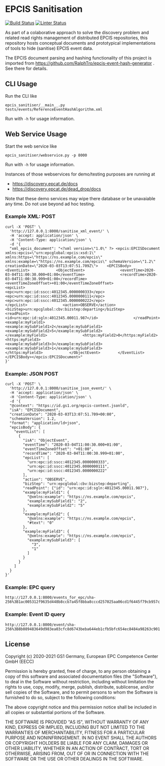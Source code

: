 # EPCIS Sanitisation

[![Build Status](https://github.com/european-epc-competence-center/epcis-sanitisation/workflows/Unit%20Tests/badge.svg?v=42)](https://github.com/RalphTro/epcis-event-hash-generator/actions?query=workflow%3A%22Unit+Tests%22)
[![Linter Status](https://github.com/european-epc-competence-center/epcis-sanitisation/workflows/Code%20Style/badge.svg)](https://github.com/RalphTro/epcis-event-hash-generator/actions?query=workflow%3A%22Code+Style%22)

As part of a colaborative approach to solve the discovery problem and related read rights management of distributed EPCIS repositories, this repository hosts conceptual documents and prototypical implementations of tools to hide (sanitise) EPCIS event data.

The EPCIS document parsing and hashing functionality of this project is imported from https://github.com/RalphTro/epcis-event-hash-generator . See there for details.

## CLI Usage

Run the CLI like
```
epcis_sanitiser/__main__.py tests/events/ReferenceEventHashAlgorithm.xml
```
Run with `-h` for usage information.

## Web Service Usage

Start the web service like
```
epcis_sanitiser/webservice.py -p 8000
```
Run with `-h` for usage information.

Instances of those webservices for demo/testing purposes are running at

- https://discovery.epcat.de/docs
- https://discovery.epcat.de/dead_drop/docs

Note that these demo services may wipe there database or be unavaiable any time. Do not use beyond ad hoc testing.

### Example XML: POST
```
curl -X 'POST' \
  'http://127.0.0.1:8000/sanitise_xml_event/' \
  -H 'accept: application/json' \
  -H 'Content-Type: application/json' \
  -d '{
  "xml_epcis_document": "<?xml version=\"1.0\" ?> <epcis:EPCISDocument xmlns:epcis=\"urn:epcglobal:epcis:xsd:1\"   xmlns:https=\"https://ns.example.com/epcis\"    xmlns:example=\"https://ns.example.com/epcis\" schemaVersion=\"1.2\" creationDate=\"2020-03-03T13:07:51.709Z\">    <EPCISBody>        <EventList>            <ObjectEvent>                <eventTime>2020-03-04T11:00:30.000+01:00</eventTime>                <recordTime>2020-03-04T11:00:30.999+01:00</recordTime>                <eventTimeZoneOffset>+01:00</eventTimeZoneOffset>                <epcList>                    <epc>urn:epc:id:sscc:4012345.0000000333</epc>                    <epc>urn:epc:id:sscc:4012345.0000000111</epc>                    <epc>urn:epc:id:sscc:4012345.0000000222</epc>                </epcList>                <action>OBSERVE</action>                <bizStep>urn:epcglobal:cbv:bizstep:departing</bizStep>                <readPoint>                    <id>urn:epc:id:sgln:4012345.00011.987</id>                </readPoint>                <example:myField1>                    <example:mySubField1>2</example:mySubField1>                    <example:mySubField2>5</example:mySubField2>                </example:myField1>                <https:myField2>0</https:myField2>                <https:myField3>                    <example:mySubField3>3</example:mySubField3>                    <example:mySubField3>1</example:mySubField3>                </https:myField3>            </ObjectEvent>        </EventList>    </EPCISBody></epcis:EPCISDocument>"
}'
```

### Example: JSON POST
```
curl -X 'POST' \
  'http://127.0.0.1:8000/sanitise_json_event/' \
  -H 'accept: application/json' \
  -H 'Content-Type: application/json' \
  -d '{
  "@context": "https://id.gs1.org/epcis-context.jsonld",
  "isA": "EPCISDocument",
  "creationDate": "2020-03-03T13:07:51.709+00:00",
  "schemaVersion": 1.2,
  "format": "application/ld+json",
  "epcisBody": {
    "eventList": [
      {
        "isA": "ObjectEvent",
        "eventTime": "2020-03-04T11:00:30.000+01:00",
        "eventTimeZoneOffset": "+01:00",
        "recordTime": "2020-03-04T11:00:30.999+01:00",
        "epcList": [
          "urn:epc:id:sscc:4012345.0000000333",
          "urn:epc:id:sscc:4012345.0000000111",
          "urn:epc:id:sscc:4012345.0000000222"
        ],
        "action": "OBSERVE",
        "bizStep": "urn:epcglobal:cbv:bizstep:departing",
        "readPoint": {"id": "urn:epc:id:sgln:4012345.00011.987"},
        "example:myField1": {
          "@xmlns:example": "https://ns.example.com/epcis",
          "example:mySubField1": "2",
          "example:mySubField2": "5"
        },
        "example:myField2": {
          "@xmlns:example": "https://ns.example.com/epcis",
          "#text": "0"
        },
        "example:myField3": {
          "@xmlns:example": "https://ns.example.com/epcis",
          "example:mySubField3": [
            "3",
            "1"
          ]
        }
      }
    ]
  }
}'
```

### Example: EPC query

```
http://127.0.0.1:8000/events_for_epc/sha-256%3B1ac005312f9635d448b8ccb7a45f8bba8cccd257025aa06cd1f6445f79cb957c
```

### Example: Event ID query
```
http://127.0.0.1:8000/event/sha-256%3B8b089483649d983ea03cfc8d6743beba644eb1cfb5bfc654ec8484a98263c901
```

## License

Copyright (c) 2020-2021 GS1 Germany, European EPC Competence Center GmbH (EECC)

Permission is hereby granted, free of charge, to any person obtaining a copy
of this software and associated documentation files (the "Software"), to deal
in the Software without restriction, including without limitation the rights
to use, copy, modify, merge, publish, distribute, sublicense, and/or sell
copies of the Software, and to permit persons to whom the Software is
furnished to do so, subject to the following conditions:

The above copyright notice and this permission notice shall be included in all
copies or substantial portions of the Software.

THE SOFTWARE IS PROVIDED "AS IS", WITHOUT WARRANTY OF ANY KIND, EXPRESS OR
IMPLIED, INCLUDING BUT NOT LIMITED TO THE WARRANTIES OF MERCHANTABILITY,
FITNESS FOR A PARTICULAR PURPOSE AND NONINFRINGEMENT. IN NO EVENT SHALL THE
AUTHORS OR COPYRIGHT HOLDERS BE LIABLE FOR ANY CLAIM, DAMAGES OR OTHER
LIABILITY, WHETHER IN AN ACTION OF CONTRACT, TORT OR OTHERWISE, ARISING FROM,
OUT OF OR IN CONNECTION WITH THE SOFTWARE OR THE USE OR OTHER DEALINGS IN THE
SOFTWARE.
